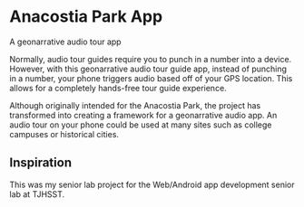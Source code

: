 # Anacostia Park App
A geonarrative audio tour app

Normally, audio tour guides require you to punch in a number into a device. However, with this geonarrative audio tour guide app,
instead of punching in a number, your phone triggers audio based off of your GPS location. This allows for a completely hands-free
tour guide experience.

Although originally intended for the Anacostia Park, the project has transformed into creating a framework for a geonarrative audio
app. An audio tour on your phone could be used at many sites such as college campuses or historical cities.

## Inspiration

This was my senior lab project for the Web/Android app development senior lab at TJHSST.
